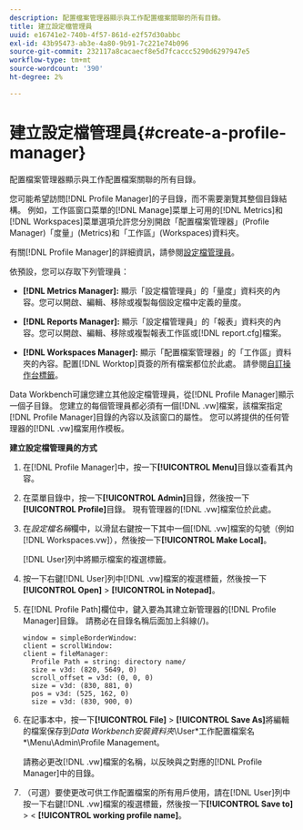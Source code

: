 ```yaml
---
description: 配置檔案管理器顯示與工作配置檔案關聯的所有目錄。
title: 建立設定檔管理員
uuid: e16741e2-740b-4f57-861d-e2f57d30abbc
exl-id: 43b95473-ab3e-4a80-9b91-7c221e74b096
source-git-commit: 232117a8cacaecf8e5d7fcaccc5290d6297947e5
workflow-type: tm+mt
source-wordcount: '390'
ht-degree: 2%

---
```


# 建立設定檔管理員{#create-a-profile-manager}

配置檔案管理器顯示與工作配置檔案關聯的所有目錄。

您可能希望訪問[!DNL Profile Manager]的子目錄，而不需要瀏覽其整個目錄結構。 例如，工作區窗口菜單的[!DNL Manage]菜單上可用的[!DNL Metrics]和[!DNL Workspaces]菜單選項允許您分別開啟「配置檔案管理器」(Profile Manager)「度量」(Metrics)和「工作區」(Workspaces)資料夾。

有關[!DNL Profile Manager]的詳細資訊，請參閱[設定檔管理員](https://experienceleague.adobe.com/docs/data-workbench/using/client/ui-analysis-features/cstm-prof-files-mgrs/c-new-prof-mgrs.html)。

依預設，您可以存取下列管理員：

* **[!DNL Metrics Manager]:** 顯示「設定檔管理員」的「量度」資料夾的內容。您可以開啟、編輯、移除或複製每個設定檔中定義的量度。
* **[!DNL Reports Manager]:** 顯示「設定檔管理員」的「報表」資料夾的內容。您可以開啟、編輯、移除或複製報表工作區或[!DNL report.cfg]檔案。

* **[!DNL Workspaces Manager]:** 顯示「配置檔案管理器」的「工作區」資料夾的內容。配置[!DNL Worktop]頁簽的所有檔案都位於此處。 請參閱[自訂操作台標籤](../../../../home/c-get-started/c-intf-anlys-ftrs/c-cstm-wktp-tabs/c-cstm-wktp-tabs.md)。

Data Workbench可讓您建立其他設定檔管理員，從[!DNL Profile Manager]顯示一個子目錄。 您建立的每個管理員都必須有一個[!DNL .vw]檔案，該檔案指定[!DNL Profile Manager]目錄的內容以及該窗口的屬性。 您可以將提供的任何管理器的[!DNL .vw]檔案用作模板。

**建立設定檔管理員的方式**

1. 在[!DNL Profile Manager]中，按一下&#x200B;**[!UICONTROL Menu]**&#x200B;目錄以查看其內容。
1. 在菜單目錄中，按一下&#x200B;**[!UICONTROL Admin]**&#x200B;目錄，然後按一下&#x200B;**[!UICONTROL Profile]**&#x200B;目錄。 現有管理器的[!DNL .vw]檔案位於此處。
1. 在&#x200B;*設定檔名稱*&#x200B;欄中，以滑鼠右鍵按一下其中一個[!DNL .vw]檔案的勾號（例如[!DNL Workspaces.vw]），然後按一下&#x200B;**[!UICONTROL Make Local]**。

   [!DNL User]列中將顯示檔案的複選標籤。

1. 按一下右鍵[!DNL User]列中[!DNL .vw]檔案的複選標籤，然後按一下&#x200B;**[!UICONTROL Open]** > **[!UICONTROL in Notepad]**。
1. 在[!DNL Profile Path]欄位中，鍵入要為其建立新管理器的[!DNL Profile Manager]目錄。 請務必在目錄名稱后面加上斜線(/)。

   ```
   window = simpleBorderWindow:
   client = scrollWindow: 
   client = fileManager:
     Profile Path = string: directory name/
     size = v3d: (820, 5649, 0)
     scroll_offset = v3d: (0, 0, 0)
     size = v3d: (830, 881, 0)
     pos = v3d: (525, 162, 0)
     size = v3d: (830, 900, 0)
   ```

1. 在記事本中，按一下&#x200B;**[!UICONTROL File]** > **[!UICONTROL Save As]**&#x200B;將編輯的檔案保存到&#x200B;*Data Workbench安裝資料夾*\User\*工作配置檔案名*\Menu\Admin\Profile Management。

   請務必更改[!DNL .vw]檔案的名稱，以反映與之對應的[!DNL Profile Manager]中的目錄。

1. （可選）要使更改可供工作配置檔案的所有用戶使用，請在[!DNL User]列中按一下右鍵[!DNL .vw]檔案的複選標籤，然後按一下&#x200B;**[!UICONTROL Save to]** > &lt; **[!UICONTROL working profile name]**。
